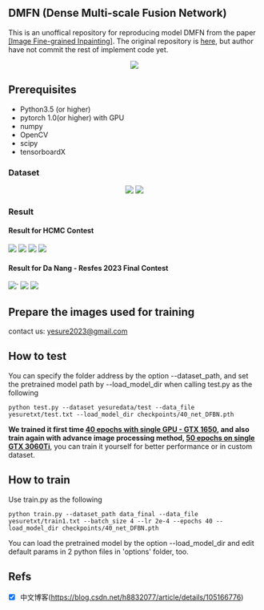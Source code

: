 ## DMFN (Dense Multi-scale Fusion Network)

This is an unoffical repository for reproducing model DMFN from the paper [[Image Fine-grained Inpainting]](https://arxiv.org/abs/2002.02609). The original repository is [here](https://github.com/Zheng222/DMFN), but author have not commit the rest of implement code yet. 

<p align="center">
  <img src="imgs/DMFN.png">
</p>

## Prerequisites
- Python3.5 (or higher)
- pytorch 1.0(or higher) with GPU
- numpy
- OpenCV
- scipy
- tensorboardX


### Dataset
<p align="center">
  <img src="imgs/image9.png">
  <img src="imgs/image11.png">

</p>

### Result
<p align="center">
  <h4> Result for HCMC Contest</h4>
  <img src="imgs/image14.png">
  <img src="imgs/image8.png">
  <img src="imgs/image10.png">
  <img src="imgs/image16.png">
  <h4> Result for Da Nang - Resfes 2023 Final Contest</h4>
  <img src="imgs/res1.png">`
  <img src="imgs/res2.png">
  <img src="imgs/res3.png">
</p>

## Prepare the images used for training
contact us: yesure2023@gmail.com

## How to test

You can specify the folder address by the option --dataset_path, and set the pretrained model path by --load_model_dir when calling test.py as the following

```
python test.py --dataset yesuredata/test --data_file yesuretxt/test.txt --load_model_dir checkpoints/40_net_DFBN.pth
```
**We trained it first time [40 epochs with single GPU - GTX 1650](https://drive.google.com/file/d/1R7DzEdmYuhbEZJcKd5s-VDC5sJtNMmPC/view?usp=sharing), and also train again with advance image processing method, [50 epochs on single GTX 3060Ti](https://drive.google.com/file/d/1JRZBheVu8RJITSSXF2BavfThOMZ641x_/view?usp=drive_link)**, you can train it yourself for better performance or in custom dataset.

## How to train
Use train.py as the following 
```
python train.py --dataset_path data_final --data_file yesuretxt/train1.txt --batch_size 4 --lr 2e-4 --epochs 40 --load_model_dir checkpoints/40_net_DFBN.pth
```
You can load the pretrained model by the option --load_model_dir and edit default params in 2 python files in 'options' folder, too.

## Refs

- [x] 中文博客(https://blog.csdn.net/h8832077/article/details/105166776)
